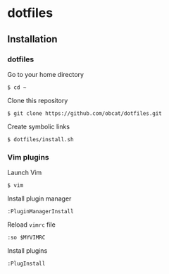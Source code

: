 # dotfiles

## Installation

### dotfiles

Go to your home directory
```
$ cd ~
```
    
Clone this repository
```
$ git clone https://github.com/obcat/dotfiles.git
````

Create symbolic links
```
$ dotfiles/install.sh
```

### Vim plugins

Launch Vim
```
$ vim
```

Install plugin manager
```
:PluginManagerInstall
```

Reload `vimrc` file
```
:so $MYVIMRC
```

Install plugins
```
:PlugInstall
```
